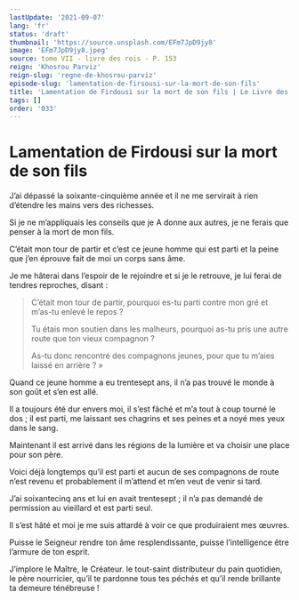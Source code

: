 ```yaml
---
lastUpdate: '2021-09-07'
lang: 'fr'
status: 'draft'
thumbnail: 'https://source.unsplash.com/EFm7JpD9jy8'
image: 'EFm7JpD9jy8.jpeg'
source: tome VII - livre des rois - P. 153
reign: 'Khosrou Parviz'
reign-slug: 'regne-de-khosrou-parviz'
episode-slug: 'lamentation-de-firsousi-sur-la-mort-de-son-fils'
title: 'Lamentation de Firdousi sur la mort de son fils | Le Livre des Rois | Shâhnâmeh'
tags: []
order: '033'
---
```


<!-- LTeX: language=fr -->

# Lamentation de Firdousi sur la mort de son fils

J’ai dépassé la soixante-cinquième année et il ne me servirait à rien d’étendre les mains vers des richesses.

Si je ne m’appliquais les conseils que je A donne aux autres, je ne ferais que penser à la mort de mon fils.

C’était mon tour de partir et c’est ce jeune homme qui est parti et la peine que j’en éprouve fait de moi un corps sans âme.

Je me hâterai dans l’espoir de le rejoindre et si je le retrouve, je lui ferai de tendres reproches, disant :

> C’était mon tour de partir, pourquoi es-tu parti contre mon gré et m’as-tu enlevé le repos ?
>
> Tu étais mon soutien dans les malheurs, pourquoi as-tu pris une autre route que ton vieux compagnon ?
>
> As-tu donc rencontré des compagnons jeunes, pour que tu m’aies laissé en arrière ? »

Quand ce jeune homme a eu trentesept ans, il n’a pas trouvé le monde à son goût et s’en est allé.

Il a toujours été dur envers moi, il s’est fâché et m’a tout à coup tourné le dos ; il est parti, me laissant ses chagrins et ses peines et a noyé mes yeux dans le sang.

Maintenant il est arrivé dans les régions de la lumière et va choisir une place pour son père.

Voici déjà longtemps qu’il est parti et aucun de ses compagnons de route n’est revenu et probablement il m’attend et m’en veut de venir si tard.

J’ai soixantecinq ans et lui en avait trentesept ; il n’a pas demandé de permission au vieillard et est parti seul.

Il s’est hâté et moi je me suis attardé à voir ce que produiraient mes œuvres.

Puisse le Seigneur rendre ton âme resplendissante, puisse l’intelligence être l’armure de ton esprit.

J’implore le Maître, le Créateur. le tout-saint distributeur du pain quotidien, le père nourricier, qu’il te pardonne tous tes péchés et qu’il rende brillante ta demeure ténébreuse !

